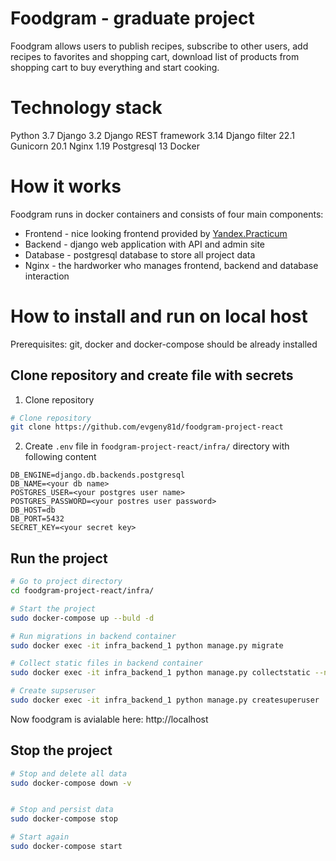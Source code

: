 # Foodgram - graduate project

Foodgram allows users to publish recipes, subscribe to other users,
add recipes to favorites and shopping cart, download list of products from 
shopping cart to buy everything and start cooking.


# Technology stack

Python 3.7
Django 3.2
Django REST framework 3.14
Django filter 22.1
Gunicorn 20.1
Nginx 1.19
Postgresql 13
Docker


# How it works

Foodgram runs in docker containers and consists of four main components:
* Frontend - nice looking frontend provided by [Yandex.Practicum](https://practicum.yandex.ru)
* Backend - django web application with API and admin site
* Database - postgresql database to store all project data
* Nginx - the hardworker who manages frontend, backend and database interaction

# How to install and run on local host

Prerequisites: git, docker and docker-compose should be already installed

## Clone repository and create file with secrets

1. Clone repository
```sh
# Clone repository
git clone https://github.com/evgeny81d/foodgram-project-react
```

2. Create `.env` file in `foodgram-project-react/infra/` directory with 
following content 
```
DB_ENGINE=django.db.backends.postgresql
DB_NAME=<your db name>
POSTGRES_USER=<your postgres user name>
POSTGRES_PASSWORD=<your postres user password>
DB_HOST=db
DB_PORT=5432
SECRET_KEY=<your secret key>
```

## Run the project

```sh
# Go to project directory
cd foodgram-project-react/infra/

# Start the project
sudo docker-compose up --buld -d

# Run migrations in backend container
sudo docker exec -it infra_backend_1 python manage.py migrate

# Collect static files in backend container
sudo docker exec -it infra_backend_1 python manage.py collectstatic --no-input

# Create supseruser
sudo docker exec -it infra_backend_1 python manage.py createsuperuser
```

Now foodgram is avialable here: http://localhost


## Stop the project

```sh
# Stop and delete all data
sudo docker-compose down -v


# Stop and persist data
sudo docker-compose stop

# Start again
sudo docker-compose start
```
